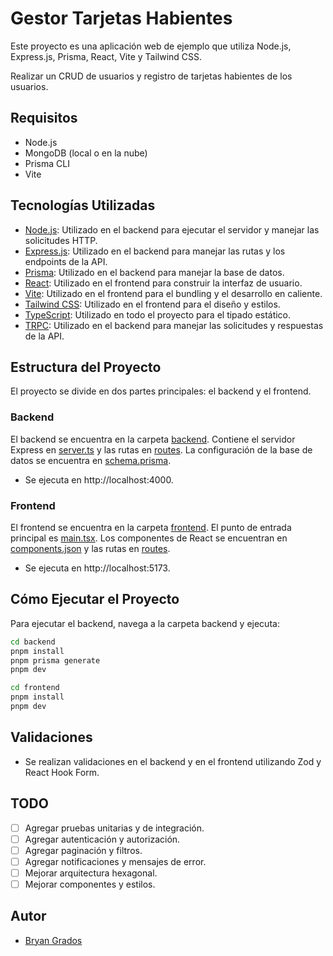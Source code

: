 # Gestor Tarjetas Habientes

Este proyecto es una aplicación web de ejemplo que utiliza Node.js, Express.js, Prisma, React, Vite y Tailwind CSS.

Realizar un CRUD de usuarios y registro de tarjetas habientes de los usuarios.

## Requisitos

- Node.js
- MongoDB (local o en la nube)
- Prisma CLI
- Vite

## Tecnologías Utilizadas

- [Node.js](https://nodejs.org/): Utilizado en el backend para ejecutar el servidor y manejar las solicitudes HTTP.
- [Express.js](https://expressjs.com/): Utilizado en el backend para manejar las rutas y los endpoints de la API.
- [Prisma](https://www.prisma.io/): Utilizado en el backend para manejar la base de datos.
- [React](https://reactjs.org/): Utilizado en el frontend para construir la interfaz de usuario.
- [Vite](https://vitejs.dev/): Utilizado en el frontend para el bundling y el desarrollo en caliente.
- [Tailwind CSS](https://tailwindcss.com/): Utilizado en el frontend para el diseño y estilos.
- [TypeScript](https://www.typescriptlang.org/): Utilizado en todo el proyecto para el tipado estático.
- [TRPC](https://trpc.io/): Utilizado en el backend para manejar las solicitudes y respuestas de la API.

## Estructura del Proyecto

El proyecto se divide en dos partes principales: el backend y el frontend.

### Backend

El backend se encuentra en la carpeta [backend](backend/). Contiene el servidor Express en [server.ts](backend/src/server.ts) y las rutas en [routes](backend/src/routes/). La configuración de la base de datos se encuentra en [schema.prisma](backend/prisma/schema.prisma).

- Se ejecuta en http://localhost:4000.

### Frontend

El frontend se encuentra en la carpeta [frontend](frontend/). El punto de entrada principal es [main.tsx](frontend/src/main.tsx). Los componentes de React se encuentran en [components.json](frontend/components.json) y las rutas en [routes](frontend/src/routes/).

- Se ejecuta en http://localhost:5173.

## Cómo Ejecutar el Proyecto

Para ejecutar el backend, navega a la carpeta backend y ejecuta:

```sh
cd backend
pnpm install
pnpm prisma generate
pnpm dev 

cd frontend
pnpm install
pnpm dev
```
## Validaciones

- Se realizan validaciones en el backend y en el frontend utilizando Zod y React Hook Form.

## TODO

- [ ] Agregar pruebas unitarias y de integración.
- [ ] Agregar autenticación y autorización.
- [ ] Agregar paginación y filtros.
- [ ] Agregar notificaciones y mensajes de error.
- [ ] Mejorar arquitectura hexagonal.
- [ ] Mejorar componentes y estilos.

## Autor

- [Bryan Grados](https://github.com/BryanGrados)